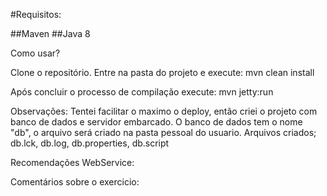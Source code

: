 #Requisitos:

##Maven
##Java 8

Como usar?

Clone o repositório.
Entre na pasta do projeto e execute: 
mvn clean install

Após concluir o processo de compilação execute:
mvn jetty:run

Observações:
Tentei facilitar o maximo o deploy, então criei o projeto com banco de dados e servidor embarcado.
O banco de dados tem o nome "db", o arquivo será criado na pasta pessoal do usuario.
Arquivos criados; db.lck, db.log, db.properties, db.script

Recomendações WebService:

Comentários sobre o exercicio:





